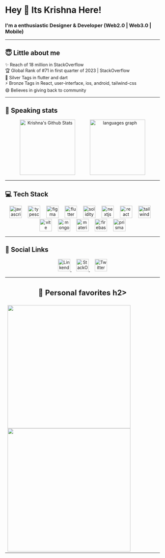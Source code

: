 <h1 align="left">Hey 👋 Its Krishna Here!</h1>

###

<h3> I'm a enthusiastic Designer & Developer (Web2.0 | Web3.0 | Mobile) </h3>

---- 

## 😇 Little about me

<p align="left">
  ✨ Reach of 18 million in StackOverflow<br>
  🏆 Global Rank of #71 in first quarter of 2023 | StackOverflow  <br>
  🏅 Silver Tags in flutter and dart<br>
  ⚡ Bronze Tags in React, user-interface, ios, android, tailwind-css<br>
  😄 Believes in giving back to community<br></p>
  
---- 

## 🔰 Speaking stats


<div align="center">
  <img src="https://readme-status-gamma.vercel.app/api?username=krishnaacharyaa&include_all_commits=true&count_private=true&show_icons=true&theme=gruvbox&hide_border=true" alt="Krishna's Github Stats" height="180">
  <img width="40"/>
  <img src="https://readme-status-gamma.vercel.app/api/top-langs?username=krishnaacharyaa&locale=en&hide_title=false&layout=compact&card_width=320&langs_count=6&theme=gruvbox&hide_border=true&order=2" height="180" alt="languages graph"  />
 </div>

---- 
 <span> <h2> 💻 Tech Stack</h2></span>
<div align="center">
  <img src="https://cdn.jsdelivr.net/gh/devicons/devicon/icons/javascript/javascript-original.svg" height="40" alt="javascript logo"  />
  <img width="12" />
  <img src="https://cdn.jsdelivr.net/gh/devicons/devicon/icons/typescript/typescript-original.svg" height="40" alt="typescript logo"  />
  <img width="12" />
  <img src="https://cdn.jsdelivr.net/gh/devicons/devicon/icons/figma/figma-original.svg" height="40" alt="figma logo"  />
  <img width="12" />
  <img src="https://cdn.jsdelivr.net/gh/devicons/devicon/icons/flutter/flutter-original.svg" height="40" alt="flutter logo"  />
  <img width="12" />
  <img src="https://skillicons.dev/icons?i=solidity" height="40" alt="solidity logo"  />
  <img width="12" />
  <img src="https://skillicons.dev/icons?i=nextjs" height="40" alt="nextjs logo"  />
  <img width="12" />
  <img src="https://cdn.jsdelivr.net/gh/devicons/devicon/icons/react/react-original.svg" height="40" alt="react logo"  />
  <img width="12" />
  <img src="https://cdn.simpleicons.org/tailwindcss/06B6D4" height="40" alt="tailwindcss logo"  />
  <img width="12" />
  <img src="https://skillicons.dev/icons?i=vite" height="40" alt="vite logo"  />
  <img width="12" />
  <img src="https://cdn.jsdelivr.net/gh/devicons/devicon/icons/mongodb/mongodb-original.svg" height="40" alt="mongodb logo"  />
  <img width="12" />
  <img src="https://cdn.jsdelivr.net/gh/devicons/devicon/icons/materialui/materialui-original.svg" height="40" alt="materialui logo"  />
  <img width="12" />
  <img src="https://skillicons.dev/icons?i=firebase" height="40" alt="firebase logo"  />
  <img width="12" />
  <img src="https://skillicons.dev/icons?i=prisma" height="40" alt="prisma logo"  />
</div>

---- 

## 🔗 Social Links
<div align="center">
  <a href="https://www.linkedin.com/in/krishna-acharyaa/">
  <img src = "https://github.com/krishnaacharyaa/krishnaacharyaa/assets/116620586/af3f6bb8-4de7-4647-8f64-032d398fac56" height="40" alt="LinkendIn"/>
  </a>
 
  <img width="12" />
   <a href="https://stackoverflow.com/users/13431819/agni-gari?tab=profile">
  <img src = "https://github.com/krishnaacharyaa/krishnaacharyaa/assets/116620586/9d05f13b-8787-411a-8b15-54ac18b11911" height="40" alt="StackOverflow"/>
  </a>
  <img width="12" />
  <a href="https://twitter.com/krishnaacharyaa">
  <img src = "https://github.com/krishnaacharyaa/krishnaacharyaa/assets/116620586/787ff481-baf5-4e6a-8ac2-ac56c075d320" height="40" alt="Twitter"/>
  </a>
</div>
<table align="center"  width="100%">
  <tr  width="100%">
    <td  width="100%">
      <h2 align="center">💎 Personal favorites h2>
    </td>
  </tr>
  <tr>
    <td >
      <a href="https://github.com/krishnaacharyaa/agora-blockchain-marketplace">
        <img width="400" src="https://readme-status-gamma.vercel.app/api/pin/?username=krishnaacharyaa&repo=agora-blockchain-marketplace&theme=gruvbox" />
      </a>
      <a href="https://github.com/krishnaacharyaa/ai-image-generator">
        <img width="400" src="https://readme-status-gamma.vercel.app/api/pin/?username=krishnaacharyaa&repo=ai-image-generator&theme=gruvbox" />
      </a>  
    </td>
  </tr>
</table>
